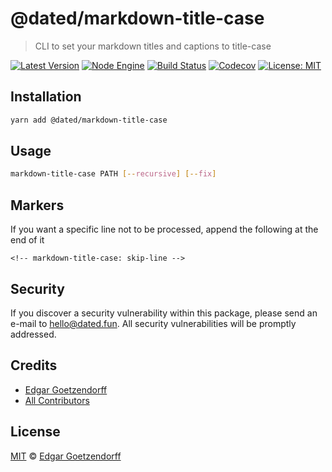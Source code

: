 # @dated/markdown-title-case

> CLI to set your markdown titles and captions to title-case

[![Latest Version](https://badgen.now.sh/npm/v/@dated/markdown-title-case)](https://www.npmjs.com/package/@dated/markdown-title-case)
[![Node Engine](https://badgen.now.sh/npm/node/@dated/markdown-title-case)](https://www.npmjs.com/package/@dated/markdown-title-case)
[![Build Status](https://badgen.now.sh/circleci/github/dated/markdown-title-case)](https://circleci.com/gh/dated/markdown-title-case)
[![Codecov](https://badgen.now.sh/codecov/c/github/dated/markdown-title-case)](https://codecov.io/gh/dated/markdown-title-case)
[![License: MIT](https://badgen.now.sh/badge/license/MIT/green)](https://opensource.org/licenses/MIT)

## Installation

```bash
yarn add @dated/markdown-title-case
```

## Usage

```bash
markdown-title-case PATH [--recursive] [--fix]
```

## Markers

If you want a specific line not to be processed, append the following at the end of it

```
<!-- markdown-title-case: skip-line -->
```

## Security

If you discover a security vulnerability within this package, please send an e-mail to hello@dated.fun. All security vulnerabilities will be promptly addressed.

## Credits

-   [Edgar Goetzendorff](https://github.com/dated)
-   [All Contributors](../../contributors)

## License

[MIT](LICENSE) © [Edgar Goetzendorff](https://dated.fun)

